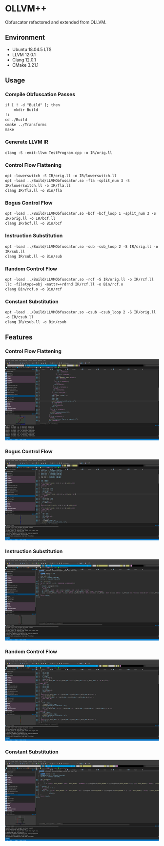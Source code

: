 # OLLVM++
Obfuscator refactored and extended from OLLVM.
## Environment
- Ubuntu 18.04.5 LTS
- LLVM 12.0.1
- Clang 12.0.1
- CMake 3.21.1
## Usage
### Compile Obfuscation Passes
```
if [ ! -d "Build" ]; then
    mkdir Build
fi
cd ./Build
cmake ../Transforms
make
```
### Generate LLVM IR
```
clang -S -emit-llvm TestProgram.cpp -o IR/orig.ll
```
### Control Flow Flattening
```
opt -lowerswitch -S IR/orig.ll -o IR/lowerswitch.ll
opt -load ../Build/LLVMObfuscator.so -fla -split_num 3 -S IR/lowerswitch.ll -o IR/fla.ll
clang IR/fla.ll -o Bin/fla
```
### Bogus Control Flow
```
opt -load ../Build/LLVMObfuscator.so -bcf -bcf_loop 1 -split_num 3 -S IR/orig.ll -o IR/bcf.ll
clang IR/bcf.ll -o Bin/bcf
```
### Instruction Substitution
```
opt -load ../Build/LLVMObfuscator.so -sub -sub_loop 2 -S IR/orig.ll -o IR/sub.ll
clang IR/sub.ll -o Bin/sub
```
### Random Control Flow
```
opt -load ../Build/LLVMObfuscator.so -rcf -S IR/orig.ll -o IR/rcf.ll
llc -filetype=obj -mattr=+rdrnd IR/rcf.ll -o Bin/rcf.o
clang Bin/rcf.o -o Bin/rcf
```
### Constant Substitution
```
opt -load ../Build/LLVMObfuscator.so -csub -csub_loop 2 -S IR/orig.ll -o IR/csub.ll
clang IR/csub.ll -o Bin/csub
```
## Features
### Control Flow Flattening
<img src = "image/Control Flow Flatten.png">

### Bogus Control Flow
<img src = "image/Bogus Control Flow.png">

### Instruction Substitution
<img src = "image/Instruction Substitution.png">

### Random Control Flow
<img src = "image/Random Control Flow.png">

### Constant Substitution
<img src = "image/Constant Substitution.png">
